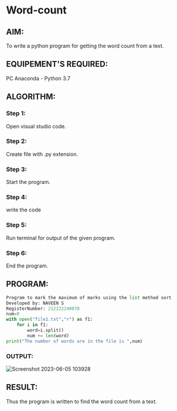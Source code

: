 # Word-count
## AIM:
To write a python program for getting the word count from a text.
## EQUIPEMENT'S REQUIRED: 
PC
Anaconda - Python 3.7
## ALGORITHM: 
### Step 1:
Open visual studio code.
### Step 2: 
 Create file with .py extension.
### Step 3: 
Start the program.
### Step 4:  
write the code
### Step 5: 
Run terminal for output of the given program.
### Step 6: 
End the program.

## PROGRAM:
```python
Program to mark the maximum of marks using the list method sort
Developed by: NAVEEN S
RegisterNumber: 212222240070
num=0
with open("file1.txt","r") as f1:
    for i in f1:
        word=i.split()
        num += len(word)
print("The number of words are in the file is ",num)
```

### OUTPUT:

![Screenshot 2023-06-05 103928](https://github.com/Naveensrinivasan07/Word-count/assets/119475891/ec8e6d69-a36c-4e47-8fdb-1109c9fd41be)


## RESULT:
Thus the program is written to find the word count from a text.
